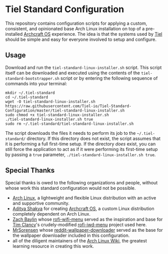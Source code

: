 # Tiel Standard Configuration
This repository contains configuration scripts for applying a custom, consistent, and opinionated base Arch Linux installation on top of a pre-installed [Archcraft OS](https://github.com/archcraft-os/archcraft/) experience. The idea is that the systems used by [Tiel](https://www.tiel.io/) should be simple and easy for everyone involved to setup and configure.

## Usage
Download and run the `tiel-standard-linux-installer.sh` script. This script itself can be downloaded and executed using the contents of the `tiel-standard-bootstrapper.sh` script or by entering the following sequence of commands into your terminal:
```
mkdir ~/.tiel-standard
cd ~/.tiel-standard
wget -O tiel-standard-linux-installer.sh https://raw.githubusercontent.com/Tiel-io/Tiel-Standard-Configuration/master/tiel-standard-linux-installer.sh
sudo chmod +x tiel-standard-linux-installer.sh
./tiel-standard-linux-installer.sh true
sudo rm ~/.tiel-standard/tiel-standard-linux-installer.sh
```
The script downloads the files it needs to perform its job to the `~/.tiel-standard/` directory. If this directory does not exist, the script assumes that it is performing a full first-time setup. If the directory _does_ exist, you can still force the application to act as if it were performing its first-time setup by passing a `true` parameter, `./tiel-standard-linux-installer.sh true`.

## Special Thanks
Special thanks is owed to the following organizations and people, without whose work this standard configuration would not be possible.
- [Arch Linux](https://www.archlinux.org/), a lightweight and flexible Linux distribution with an active and supportive community.
- [Aditya Shakya](https://github.com/adi1090x) for creating [Archcraft OS](https://archcraft-os.github.io/), a custom Linux distribution completely dependent on Arch Linux.
- [Zach Baylin](https://github.com/zbaylin) whose [rofi-wifi-menu](https://github.com/zbaylin/rofi-wifi-menu) served as the inspiration and base for [Tim Clancy](https://github.com/TimTinkers)'s crudely-modified [rofi-iwd-menu](https://github.com/TimTinkers/rofi-iwd-menu) project used here.
- [MrSorensen](https://github.com/mrsorensen) whose [reddit-wallpaper-downloader](https://github.com/mrsorensen/reddit-wallpaper-downloader) served as the base for the wallpaper downloader included in this configuration.
- all of the diligent maintainers of the [Arch Linux Wiki](https://wiki.archlinux.org/), the greatest learning resource in creating this work.

